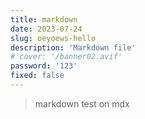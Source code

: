 ```yaml
---
title: markdown
date: 2023-07-24
slug: oeyoews-hello
description: 'Markdown file'
# cover: '/banner02.avif'
password: '123'
fixed: false
---
```


> markdown test on mdx
